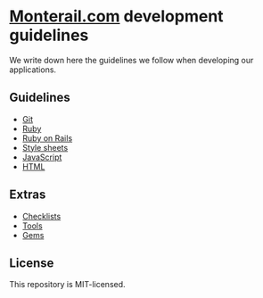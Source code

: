 # [Monterail.com](http://monterail.com) development guidelines

We write down here the guidelines we follow when developing our applications.

## Guidelines

* [Git](https://github.com/monterail/guidelines/blob/master/git.md)
* [Ruby](https://github.com/monterail/guidelines/blob/master/ruby.md)
* [Ruby on Rails](https://github.com/monterail/guidelines/blob/master/rails.md)
* [Style sheets](https://github.com/monterail/guidelines/blob/master/css.md)
* [JavaScript](https://github.com/monterail/guidelines/blob/master/javascript.md)
* [HTML](https://github.com/monterail/guidelines/blob/master/html.md)

## Extras

* [Checklists](https://github.com/monterail/guidelines/blob/master/checklist.md)
* [Tools](https://github.com/monterail/guidelines/blob/master/tools.md)
* [Gems](https://github.com/monterail/guidelines/blob/master/gems.md)

## License

This repository is MIT-licensed.
